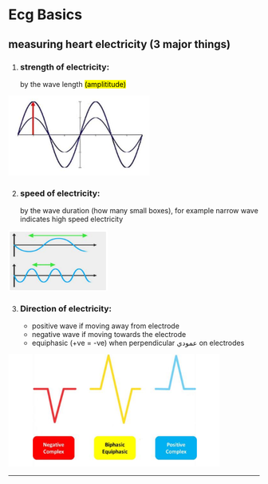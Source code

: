 # Ecg Basics

## measuring heart electricity (3 major things)

1. ### **strength of electricity:**
    by the wave length <mark>(amplititude)</mark>

![strength of electricity](./imgs/1-waveLength.png)

2. ### **speed of electricity:**
    by the wave duration (how many small boxes), for example narrow wave indicates high speed electricity

![speed](./imgs/2-waveDuration.png)

3. ### **Direction of electricity:**
    - positive wave if moving away from electrode
    - negative wave if moving towards the electrode
    - equiphasic (+ve = -ve) when perpendicular عمودي on electrodes

![direction](./imgs/3-waveDirection.png)

-----